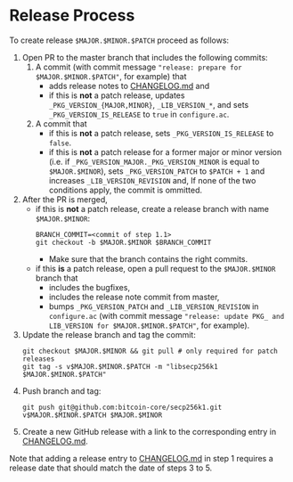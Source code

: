 # Release Process

To create release `$MAJOR.$MINOR.$PATCH` proceed as follows:

1. Open PR to the master branch that includes the following commits:
   1. A commit (with commit message `"release: prepare for $MAJOR.$MINOR.$PATCH"`, for example) that
       * adds release notes to [CHANGELOG.md](../CHANGELOG.md) and
       * if this is **not** a patch release, updates `_PKG_VERSION_{MAJOR,MINOR}`, `_LIB_VERSION_*`, and sets `_PKG_VERSION_IS_RELEASE` to `true` in `configure.ac`.
   2. A commit that
       * if this is **not** a patch release, sets `_PKG_VERSION_IS_RELEASE` to `false`.
       * if this is **not** a patch release for a former major or minor version (i.e. if `_PKG_VERSION_MAJOR._PKG_VERSION_MINOR` is equal to `$MAJOR.$MINOR`), sets `_PKG_VERSION_PATCH` to `$PATCH + 1` and increases `_LIB_VERSION_REVISION` and,
     If none of the two conditions apply, the commit is ommitted.
2. After the PR is merged,
   * if this is **not** a patch release, create a release branch with name `$MAJOR.$MINOR`:
     ```
     BRANCH_COMMIT=<commit of step 1.1>
     git checkout -b $MAJOR.$MINOR $BRANCH_COMMIT
     ```
     * Make sure that the branch contains the right commits.
   * if this **is** a patch release, open a pull request to the `$MAJOR.$MINOR` branch that
     * includes the bugfixes,
     * includes the release note commit from master,
     * bumps `_PKG_VERSION_PATCH` and `_LIB_VERSION_REVISION` in `configure.ac` (with commit message `"release: update PKG_ and LIB_VERSION for $MAJOR.$MINOR.$PATCH"`, for example).
3. Update the release branch and tag the commit:
   ```
   git checkout $MAJOR.$MINOR && git pull # only required for patch releases
   git tag -s v$MAJOR.$MINOR.$PATCH -m "libsecp256k1 $MAJOR.$MINOR.$PATCH"
   ```
4. Push branch and tag:
   ```
   git push git@github.com:bitcoin-core/secp256k1.git v$MAJOR.$MINOR.$PATCH $MAJOR.$MINOR
   ```
5. Create a new GitHub release with a link to the corresponding entry in [CHANGELOG.md](../CHANGELOG.md).

Note that adding a release entry to [CHANGELOG.md](../CHANGELOG.md) in step 1 requires a release date that should match the date of steps 3 to 5.
